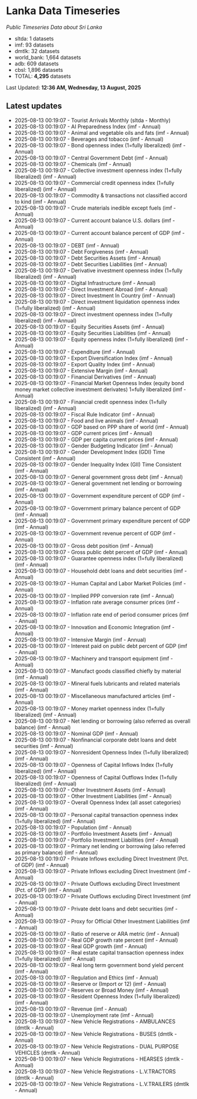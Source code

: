# Lanka Data Timeseries
*Public Timeseries Data about Sri Lanka*

* sltda: 1 datasets
* imf: 93 datasets
* dmtlk: 32 datasets
* world_bank: 1,664 datasets
* adb: 609 datasets
* cbsl: 1,896 datasets
* TOTAL: **4,295** datasets

Last Updated: **12:36 AM, Wednesday, 13 August, 2025**

## Latest updates

* 2025-08-13 00:19:07 - Tourist Arrivals Monthly (sltda - Monthly)
* 2025-08-13 00:19:07 - AI Preparedness Index (imf - Annual)
* 2025-08-13 00:19:07 - Animal and vegetable oils and fats (imf - Annual)
* 2025-08-13 00:19:07 - Beverages and tobacco (imf - Annual)
* 2025-08-13 00:19:07 - Bond openness index (1=fully liberalized) (imf - Annual)
* 2025-08-13 00:19:07 - Central Government Debt (imf - Annual)
* 2025-08-13 00:19:07 - Chemicals (imf - Annual)
* 2025-08-13 00:19:07 - Collective investment openness index (1=fully liberalized) (imf - Annual)
* 2025-08-13 00:19:07 - Commercial credit openness index (1=fully liberalized) (imf - Annual)
* 2025-08-13 00:19:07 - Commodity & transactions not classified accord to kind (imf - Annual)
* 2025-08-13 00:19:07 - Crude materials inedible except fuels (imf - Annual)
* 2025-08-13 00:19:07 - Current account balance U.S. dollars (imf - Annual)
* 2025-08-13 00:19:07 - Current account balance percent of GDP (imf - Annual)
* 2025-08-13 00:19:07 - DEBT (imf - Annual)
* 2025-08-13 00:19:07 - Debt Forgiveness (imf - Annual)
* 2025-08-13 00:19:07 - Debt Securities Assets (imf - Annual)
* 2025-08-13 00:19:07 - Debt Securities Liabilities (imf - Annual)
* 2025-08-13 00:19:07 - Derivative investment openness index (1=fully liberalized) (imf - Annual)
* 2025-08-13 00:19:07 - Digital Infrastructure (imf - Annual)
* 2025-08-13 00:19:07 - Direct Investment Abroad (imf - Annual)
* 2025-08-13 00:19:07 - Direct Investment In Country (imf - Annual)
* 2025-08-13 00:19:07 - Direct investment liquidation openness index (1=fully liberalized) (imf - Annual)
* 2025-08-13 00:19:07 - Direct investment openness index (1=fully liberalized) (imf - Annual)
* 2025-08-13 00:19:07 - Equity Securities Assets (imf - Annual)
* 2025-08-13 00:19:07 - Equity Securities Liabilities (imf - Annual)
* 2025-08-13 00:19:07 - Equity openness index (1=fully liberalized) (imf - Annual)
* 2025-08-13 00:19:07 - Expenditure (imf - Annual)
* 2025-08-13 00:19:07 - Export Diversification Index (imf - Annual)
* 2025-08-13 00:19:07 - Export Quality Index (imf - Annual)
* 2025-08-13 00:19:07 - Extensive Margin (imf - Annual)
* 2025-08-13 00:19:07 - Financial Derivatives (imf - Annual)
* 2025-08-13 00:19:07 - Financial Market Openness Index (equity bond money market collective investment derivates) 1=fully liberalized (imf - Annual)
* 2025-08-13 00:19:07 - Financial credit openness index (1=fully liberalized) (imf - Annual)
* 2025-08-13 00:19:07 - Fiscal Rule Indicator (imf - Annual)
* 2025-08-13 00:19:07 - Food and live animals (imf - Annual)
* 2025-08-13 00:19:07 - GDP based on PPP share of world (imf - Annual)
* 2025-08-13 00:19:07 - GDP current prices (imf - Annual)
* 2025-08-13 00:19:07 - GDP per capita current prices (imf - Annual)
* 2025-08-13 00:19:07 - Gender Budgeting Indicator (imf - Annual)
* 2025-08-13 00:19:07 - Gender Development Index (GDI) Time Consistent (imf - Annual)
* 2025-08-13 00:19:07 - Gender Inequality Index (GII) Time Consistent (imf - Annual)
* 2025-08-13 00:19:07 - General government gross debt (imf - Annual)
* 2025-08-13 00:19:07 - General government net lending or borrowing (imf - Annual)
* 2025-08-13 00:19:07 - Government expenditure percent of GDP (imf - Annual)
* 2025-08-13 00:19:07 - Government primary balance percent of GDP (imf - Annual)
* 2025-08-13 00:19:07 - Government primary expenditure percent of GDP (imf - Annual)
* 2025-08-13 00:19:07 - Government revenue percent of GDP (imf - Annual)
* 2025-08-13 00:19:07 - Gross debt position (imf - Annual)
* 2025-08-13 00:19:07 - Gross public debt percent of GDP (imf - Annual)
* 2025-08-13 00:19:07 - Guarantee openness index (1=fully liberalized) (imf - Annual)
* 2025-08-13 00:19:07 - Household debt loans and debt securities (imf - Annual)
* 2025-08-13 00:19:07 - Human Capital and Labor Market Policies (imf - Annual)
* 2025-08-13 00:19:07 - Implied PPP conversion rate (imf - Annual)
* 2025-08-13 00:19:07 - Inflation rate average consumer prices (imf - Annual)
* 2025-08-13 00:19:07 - Inflation rate end of period consumer prices (imf - Annual)
* 2025-08-13 00:19:07 - Innovation and Economic Integration (imf - Annual)
* 2025-08-13 00:19:07 - Intensive Margin (imf - Annual)
* 2025-08-13 00:19:07 - Interest paid on public debt percent of GDP (imf - Annual)
* 2025-08-13 00:19:07 - Machinery and transport equipment (imf - Annual)
* 2025-08-13 00:19:07 - Manufact goods classified chiefly by material (imf - Annual)
* 2025-08-13 00:19:07 - Mineral fuels lubricants and related materials (imf - Annual)
* 2025-08-13 00:19:07 - Miscellaneous manufactured articles (imf - Annual)
* 2025-08-13 00:19:07 - Money market openness index (1=fully liberalized) (imf - Annual)
* 2025-08-13 00:19:07 - Net lending or borrowing (also referred as overall balance) (imf - Annual)
* 2025-08-13 00:19:07 - Nominal GDP (imf - Annual)
* 2025-08-13 00:19:07 - Nonfinancial corporate debt loans and debt securities (imf - Annual)
* 2025-08-13 00:19:07 - Nonresident Openness Index (1=fully liberalized) (imf - Annual)
* 2025-08-13 00:19:07 - Openness of Capital Inflows Index (1=fully liberalized) (imf - Annual)
* 2025-08-13 00:19:07 - Openness of Capital Outflows Index (1=fully liberalized) (imf - Annual)
* 2025-08-13 00:19:07 - Other Investment Assets (imf - Annual)
* 2025-08-13 00:19:07 - Other Investment Liabilities (imf - Annual)
* 2025-08-13 00:19:07 - Overall Openness Index (all asset categories) (imf - Annual)
* 2025-08-13 00:19:07 - Personal capital transaction openness index (1=fully liberalized) (imf - Annual)
* 2025-08-13 00:19:07 - Population (imf - Annual)
* 2025-08-13 00:19:07 - Portfolio Investment Assets (imf - Annual)
* 2025-08-13 00:19:07 - Portfolio Investment Liabilities (imf - Annual)
* 2025-08-13 00:19:07 - Primary net lending or borrowing (also referred as primary balance) (imf - Annual)
* 2025-08-13 00:19:07 - Private Inflows excluding Direct Investment (Pct. of GDP) (imf - Annual)
* 2025-08-13 00:19:07 - Private Inflows excluding Direct Investment (imf - Annual)
* 2025-08-13 00:19:07 - Private Outflows excluding Direct Investment (Pct. of GDP) (imf - Annual)
* 2025-08-13 00:19:07 - Private Outflows excluding Direct Investment (imf - Annual)
* 2025-08-13 00:19:07 - Private debt loans and debt securities (imf - Annual)
* 2025-08-13 00:19:07 - Proxy for Official Other Investment Liabilities (imf - Annual)
* 2025-08-13 00:19:07 - Ratio of reserve or ARA metric (imf - Annual)
* 2025-08-13 00:19:07 - Real GDP growth rate percent (imf - Annual)
* 2025-08-13 00:19:07 - Real GDP growth (imf - Annual)
* 2025-08-13 00:19:07 - Real estate capital transaction openness index (1=fully liberalized) (imf - Annual)
* 2025-08-13 00:19:07 - Real long term government bond yield percent (imf - Annual)
* 2025-08-13 00:19:07 - Regulation and Ethics (imf - Annual)
* 2025-08-13 00:19:07 - Reserve or (Import or 12) (imf - Annual)
* 2025-08-13 00:19:07 - Reserves or Broad Money (imf - Annual)
* 2025-08-13 00:19:07 - Resident Openness Index (1=fully liberalized) (imf - Annual)
* 2025-08-13 00:19:07 - Revenue (imf - Annual)
* 2025-08-13 00:19:07 - Unemployment rate (imf - Annual)
* 2025-08-13 00:19:07 - New Vehicle Registrations - AMBULANCES (dmtlk - Annual)
* 2025-08-13 00:19:07 - New Vehicle Registrations - BUSES (dmtlk - Annual)
* 2025-08-13 00:19:07 - New Vehicle Registrations - DUAL PURPOSE VEHICLES (dmtlk - Annual)
* 2025-08-13 00:19:07 - New Vehicle Registrations - HEARSES (dmtlk - Annual)
* 2025-08-13 00:19:07 - New Vehicle Registrations - L.V.TRACTORS (dmtlk - Annual)
* 2025-08-13 00:19:07 - New Vehicle Registrations - L.V.TRAILERS (dmtlk - Annual)